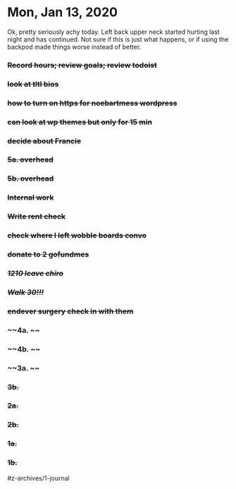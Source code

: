 # Mon, Jan 13, 2020
Ok, pretty seriously achy today. Left back upper neck started hurting last night and has continued. Not sure if this is just what happens, or if using the backpod made things worse instead of better. 


### ~~Record hours; review goals; review todoist~~
### ~~look at tltl bios~~
### ~~how to turn on https for noebartmess wordpress~~
### ~~can look at wp themes but only for 15 min~~
### ~~decide about Francie~~
### ~~5a. overhead~~
### ~~5b. overhead~~
### ~~Internal work~~
### ~~Write rent check~~
### ~~check where I left wobble boards convo~~
### ~~donate to 2 gofundmes~~
### ~~***1210 leave chiro***~~
### ~~***Walk 30!!!***~~
### ~~endever surgery check in with them~~
### ~~4a. ~~
### ~~4b. ~~
### ~~3a. ~~
### ~~3b.~~
### ~~2a.~~
### ~~2b.~~
### ~~1a.~~
### ~~1b.~~


#z-archives/1-journal